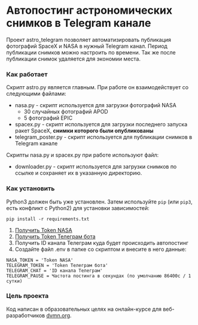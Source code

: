 # Автопостинг астрономических снимков в Telegram канале

Проект astro_telegram позволяет автоматизировать публикация фотографий SpaceX и NASA в нужный 
Telegram канал. Период публикации снимков можно настроить по времени. Так же после публикации 
снимок удаляется для экономии места. 

### Как работает
Скрипт astro.py является главным. При работе он взаимодействует со следующими файлами:
- nasa.py - скрипт используется для загрузки фотографий NASA
  - 30 случайных фотографий APOD
  - 5 фотографий EPIC
- spacex.py - скрипт используется для загрузки последнего запуска ракет SpaceX, **снимки которого были опубликованы**
- telegram_poster.py - скрипт используется для публикации снимков в Telegram канале

Скрипты nasa.py и spacex.py при работе используют файл:
- downloader.py - скрипт используется для загрузки снимков по ссылке и сохраняет их в указанную директорию.


### Как установить


Python3 должен быть уже установлен. 
Затем используйте `pip` (или `pip3`, есть конфликт с Python2) для установки зависимостей:
```
pip install -r requirements.txt
```
1) [Получить Token NASA](https://api.nasa.gov/)
2) [Получить Token Телеграм бота](https://telegram.me/BotFather)
3) Получить ID канала Телеграм куда будет происходить автопостинг
4) Создайте файл .env в папке со скриптом и внесите в него данные:
```
NASA_TOKEN = 'Token NASA'
TELEGRAM_TOKEN = 'Token Телеграм бота'
TELEGRAM_CHAT = 'ID канала Телеграм'
TELEGRAM_PAUSE = Частота постинга в секундах (по умолчанию 86400с / 1 сутки)
```

### Цель проекта

Код написан в образовательных целях на онлайн-курсе для веб-разработчиков [dvmn.org](https://dvmn.org/).
